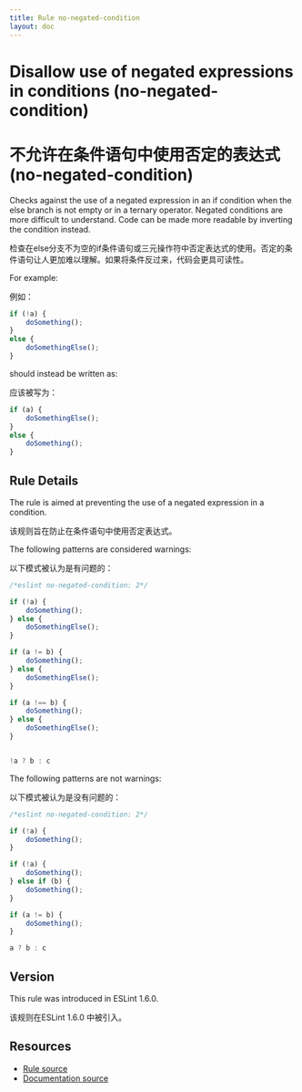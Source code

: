 ```yaml
---
title: Rule no-negated-condition
layout: doc
---
```

<!-- Note: No pull requests accepted for this file. See README.md in the root directory for details. -->

# Disallow use of negated expressions in conditions (no-negated-condition)

# 不允许在条件语句中使用否定的表达式 (no-negated-condition)

Checks against the use of a negated expression in an if condition when the else branch is not empty or in a ternary operator. Negated conditions are more difficult to understand. Code can be made more readable by inverting the condition instead.

检查在else分支不为空的if条件语句或三元操作符中否定表达式的使用。否定的条件语句让人更加难以理解。如果将条件反过来，代码会更具可读性。

For example:

例如：

```js
if (!a) {
    doSomething();
}
else {
    doSomethingElse();
}
```

should instead be written as:

应该被写为：

```js
if (a) {
    doSomethingElse();
}
else {
    doSomething();
}
```

## Rule Details

The rule is aimed at preventing the use of a negated expression in a condition.

该规则旨在防止在条件语句中使用否定表达式。

The following patterns are considered warnings:

以下模式被认为是有问题的：

```js
/*eslint no-negated-condition: 2*/

if (!a) {
    doSomething();
} else {
    doSomethingElse();
}

if (a != b) {
    doSomething();
} else {
    doSomethingElse();
}

if (a !== b) {
    doSomething();
} else {
    doSomethingElse();
}


!a ? b : c

```

The following patterns are not warnings:

以下模式被认为是没有问题的：

```js
/*eslint no-negated-condition: 2*/

if (!a) {
    doSomething();
}

if (!a) {
    doSomething();
} else if (b) {
    doSomething();
}

if (a != b) {
    doSomething();
}

a ? b : c

```

## Version

This rule was introduced in ESLint 1.6.0.

该规则在ESLint 1.6.0 中被引入。

## Resources

* [Rule source](https://github.com/eslint/eslint/tree/master/lib/rules/no-negated-condition.js)
* [Documentation source](https://github.com/eslint/eslint/tree/master/docs/rules/no-negated-condition.md)
